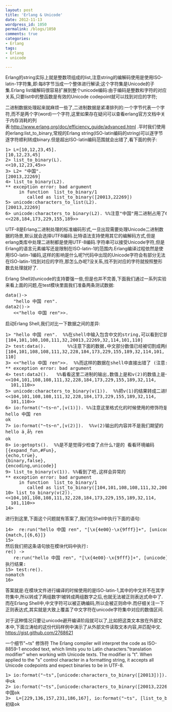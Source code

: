 ```yaml
---
layout: post
title: 'Erlang & Unicode'
date: 2012-11-13
wordpress_id: 1050
permalink: /blogs/1050
comments: true
categories:
- Erlang
tags:
- Erlang
- unicode

---
```

Erlang的string实际上就是整数项组成的list,注意string的编解码使用是使用ISO-latin-1字符集,即:每8字节当成一个整体进行解读;这个字符集是Unicode的子集.Erlang list编解码很容易扩展到整个unicode编码:由于编码是整数和字符的对应关系,只要list中的整函数是有效的Unicode codepoint就可以找到对应的字符;

二进制数据处理起来就麻烦一些了,二进制数据是紧凑排列的:一个字节代表一个字符,而不是两个字(word)一个字符,这里如果存在疑问可以查看erlang官方文档中关于内存消耗的列表:http://www.erlang.org/doc/efficiency_guide/advanced.html .平时我们使用的erlang:list_to_binary,常规的Erlang string(ISO-latin编码的string)可以逐字节逐字符顺利转成binary.但是超出ISO-latin编码范围就会出错了,看下面的例子:
<pre class="prettyprint linenums">
1> L=[10,12,23,45].
[10,12,23,45]
2> list_to_binary(L).
<<10,12,23,45>>
3> L2= "中国".      
[20013,22269]
4> list_to_binary(L2).
** exception error: bad argument
     in function  list_to_binary/1
        called as list_to_binary([20013,22269])
5> unicode:characters_to_list(L2).
[20013,22269]
6> unicode:characters_to_binary(L2). %%注意"中国"用二进制占用了6个字节
<<228,184,173,229,155,189>>
</pre>

UTF-8是Erlang二进制处理的标准编码形式,一旦出现需要处理Unicode二进制数据的场景,默认就会选择UTF8编码.比特语法支持使用其它的编解码方式,但是erlang类库中处理二进制都是使用UTF-8编码.字符串可以接受Unicode字符,但是Erlang的语言元素编写还是限制在ISO-latin-1的范围内.Erlang编译过程依然是使用ISO-latin-1编码,这样的影响是什么呢?代码中出现的Unicode字符会有部分无法在ISO-latin-1找到对应的字符,那怎么办呢?没关系,找不到对应的字符就按照整形数去处理就好了.

Erlang Shell对unicode的支持要强一些,但是也并不完善,下面我们通过一系列实验来看上面的问题,在test模块里面我们准备两条测试数据:
<pre class="prettyprint linenums">
data()->
   "hello 中国 ren".
data2()->
   <<"hello 中国 ren">>.
</pre>

启动Erlang Shell,我们对比一下数据之间的差异:
<pre class="prettyprint linenums">
1> "hello 中国 ren".  %%在shell中输入包含中文的string,可以看到它就是一个List,注意中文字符对应的数值
[104,101,108,108,111,32,20013,22269,32,114,101,110]
2> test:data().        %%注意下面的数据,中文部分数值已经被切割成两组数据
[104,101,108,108,111,32,228,184,173,229,155,189,32,114,101,
110]   
3> <<"hello 中国 ren">>.  %%而这样的数据在shell中直接出错了 (注意:windows下可能是正常的)
** exception error: bad argument
4> test:data2().   %%看看这里二进制的输出,数值上是和v(2)的数值上是一致的
<<104,101,108,108,111,32,228,184,173,229,155,189,32,114,
  101,110>>
5> unicode:characters_to_binary(v(1)).  %%把v(1)的结果转成二进制,为什么不用list_to_binary?往下看
<<104,101,108,108,111,32,228,184,173,229,155,189,32,114,
  101,110>>
6> io:format("~ts~n",[v(1)]). %%注意这里格式化的时候使用的修饰符是~ts
hello 中国 ren
ok
7> io:format("~ts~n",[v(2)]).  %%v(2)输出的内容并不是我们期望的                       
hello ä¸­å½ ren
ok
8> io:getopts().  %%是不是觉得少检查了点什么?是的 看看环境编码
[{expand_fun,#Fun<group.0.33302583>},
{echo,true},
{binary,false},
{encoding,unicode}]
9> list_to_binary(v(1)). %%看到了吧,这样会异常的
** exception error: bad argument
     in function  list_to_binary/1
        called as list_to_binary([104,101,108,108,111,32,20013,22269,32,114,101,110])
10> list_to_binary(v(2)).
<<104,101,108,108,111,32,228,184,173,229,155,189,32,114,
  101,110>>
14> 
</pre>

进行到这里,下面这个问题就有答案了,我们在Shell中执行下面的语句:
<pre class="prettyprint linenums">
14>  re:run("hello 中国 ren", "[\x{4e00}-\x{9fff}]+", [unicode]).
{match,[{6,6}]}
15> 
然后我们把这条语句放在模块代码中执行:
re() ->
   re:run("hello 中国 ren", "[\x{4e00}-\x{9fff}]+", [unicode]).
执行结果:
15> test:re().
nomatch
16>
</pre>
答案就是:在模块文件进行编译的时候使用的是ISO-latin-1,其中的中文并不在其字符集中,所以转成了两组数字!被转成两组数字之后,也就无法被正则表达式命中了.而在Erlang Shell中,中文字符可以被正确编码,所以会被正则命中.而仔细关注一下正则表达式,其实就是大致上覆盖了中文字符在unicode字符集中对应的数值区间.

   对于这种情况只要让unicode避开编译阶段就可以了,比如把这类文本放在外部文本中,下面立涛给的这份代码样例中演示了从外部文件读取文本内容,并匹配中文. https://gist.github.com/2768621 

一个细节"~ts" 修饰符
The Erlang compiler will interpret the code as ISO-8859-1 encoded text, which limits you to Latin characters."translation modifier" when working with Unicode texts. The modifier is "t". When applied to the "s" control character in a formatting string, it accepts all Unicode codepoints and expect binaries to be in UTF-8.
<pre class="prettyprint linenums">
1> io:format("~ts",[unicode:characters_to_binary([20013])]).
中ok
2> io:format("~ts",[unicode:characters_to_binary([20013,22269])]).
中国ok
3>  L=[229,136,157,231,186,167], io:format("~ts", [list_to_binary(L)]).             
初级ok
</pre>
